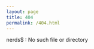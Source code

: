 ```yaml
---
layout: page
title: 404
permalink: /404.html
---
```


nerds$ <script>document.write(window.location.pathname);</script>: No such file or directory
